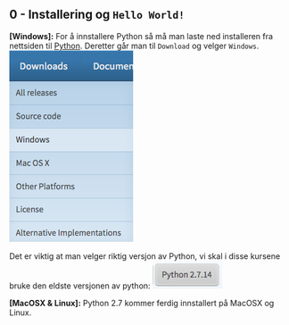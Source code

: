 0 - Installering og `Hello World!`
----

__[Windows]:__ For å innstallere Python så må man laste ned installeren fra nettsiden til [Python](https://python.org/install). Deretter går man til `Download` og velger `Windows`.
![download](./img/download.png)

Det er viktig at man velger riktig versjon av Python, vi skal i disse kursene bruke den eldste versjonen av python:
![version](./img/version.png)


__[MacOSX & Linux]:__ Python 2.7 kommer ferdig innstallert på MacOSX og Linux.


